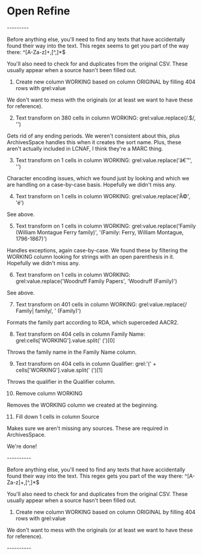 Open Refine
===========

<famname>
---------

Before anything else, you'll need to find any <persname> texts that have accidentally found their way into the <famname> text. This regex seems to get you part of the way there: ^[A-Za-z]+\,[^,]*$

You'll also need to check for and duplicates from the original CSV. These usually appear when a source hasn't been filled out.

  1. Create new column WORKING based on column ORIGINAL by filling 404 rows with grel:value
  
We don't want to mess with the originals (or at least we want to have these for reference).
  
  2. Text transform on 380 cells in column WORKING: grel:value.replace(/\.$/, '')
  
Gets rid of any ending periods. We weren't consistent about this, plus ArchivesSpace handles this when it creates the sort name. Plus, these aren't actually included in LCNAF, I think they're a MARC thing.
  
  3. Text transform on 1 cells in column WORKING: grel:value.replace('â€™', '')
  
Character encoding issues, which we found just by looking and which we are handling on a case-by-case basis. Hopefully we didn't miss any.
  
  4. Text transform on 1 cells in column WORKING: grel:value.replace('Ã©', 'é')
  
See above.
  
  5. Text transform on 1 cells in column WORKING: grel:value.replace('Family (William Montague Ferry family)', '(Family: Ferry, William Montague, 1796-1867)')
  
Handles exceptions, again case-by-case. We found these by filtering the WORKING column looking for strings with an open parenthesis in it. Hopefully we didn't miss any.
  
  6. Text transform on 1 cells in column WORKING: grel:value.replace('Woodruff Family Papers', 'Woodruff (Family)')
  
See above.
  
  7. Text transform on 401 cells in column WORKING: grel:value.replace(/ Family| family/, ' (Family)')
  
Formats the family part according to RDA, which superceded AACR2.
  
  8. Text transform on 404 cells in column Family Name: grel:cells['WORKING'].value.split(' (')[0]
  
Throws the family name in the Family Name column.
  
  9. Text transform on 404 cells in column Qualifier: grel:'(' + cells['WORKING'].value.split(' (')[1]
  
Throws the qualifier in the Qualifier column.

  10. Remove column WORKING
  
Removes the WORKING column we created at the beginning.

  11. Fill down 1 cells in column Source
  
Makes sure we aren't missing any sources. These are required in ArchivesSpace.

We're done!

<corpname>
----------

Before anything else, you'll need to find any <persname> texts that have accidentally found their way into the <famname> text. This regex gets you part of the way there: ^[A-Za-z]+\,[^,]*$

You'll also need to check for and duplicates from the original CSV. These usually appear when a source hasn't been filled out.

  1. Create new column WORKING based on column ORIGINAL by filling 404 rows with grel:value
  
We don't want to mess with the originals (or at least we want to have these for reference).

<persname>
----------
